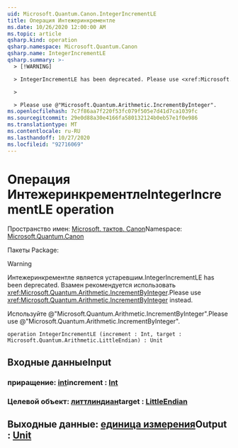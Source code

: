 ```yaml
---
uid: Microsoft.Quantum.Canon.IntegerIncrementLE
title: Операция Интежеринкрементле
ms.date: 10/26/2020 12:00:00 AM
ms.topic: article
qsharp.kind: operation
qsharp.namespace: Microsoft.Quantum.Canon
qsharp.name: IntegerIncrementLE
qsharp.summary: >-
  > [!WARNING]

  > IntegerIncrementLE has been deprecated. Please use <xref:Microsoft.Quantum.Arithmetic.IncrementByInteger> instead.

  >

  > Please use @"Microsoft.Quantum.Arithmetic.IncrementByInteger".
ms.openlocfilehash: 7c7f86aa7f220f53fc079f505e7d41d7ca1039fc
ms.sourcegitcommit: 29e0d88a30e4166fa580132124b0eb57e1f0e986
ms.translationtype: MT
ms.contentlocale: ru-RU
ms.lasthandoff: 10/27/2020
ms.locfileid: "92716069"
---
```

# <a name="integerincrementle-operation"></a><span data-ttu-id="aef7a-102">Операция Интежеринкрементле</span><span class="sxs-lookup"><span data-stu-id="aef7a-102">IntegerIncrementLE operation</span></span>

<span data-ttu-id="aef7a-103">Пространство имен: [Microsoft. тактов. Canon](xref:Microsoft.Quantum.Canon)</span><span class="sxs-lookup"><span data-stu-id="aef7a-103">Namespace: [Microsoft.Quantum.Canon](xref:Microsoft.Quantum.Canon)</span></span>

<span data-ttu-id="aef7a-104">Пакеты [](https://nuget.org/packages/)</span><span class="sxs-lookup"><span data-stu-id="aef7a-104">Package: [](https://nuget.org/packages/)</span></span>


> [!WARNING]
> <span data-ttu-id="aef7a-105">Интежеринкрементле является устаревшим.</span><span class="sxs-lookup"><span data-stu-id="aef7a-105">IntegerIncrementLE has been deprecated.</span></span> <span data-ttu-id="aef7a-106">Взамен рекомендуется использовать <xref:Microsoft.Quantum.Arithmetic.IncrementByInteger>.</span><span class="sxs-lookup"><span data-stu-id="aef7a-106">Please use <xref:Microsoft.Quantum.Arithmetic.IncrementByInteger> instead.</span></span>
>
> <span data-ttu-id="aef7a-107">Используйте @"Microsoft.Quantum.Arithmetic.IncrementByInteger".</span><span class="sxs-lookup"><span data-stu-id="aef7a-107">Please use @"Microsoft.Quantum.Arithmetic.IncrementByInteger".</span></span>



```qsharp
operation IntegerIncrementLE (increment : Int, target : Microsoft.Quantum.Arithmetic.LittleEndian) : Unit
```


## <a name="input"></a><span data-ttu-id="aef7a-108">Входные данные</span><span class="sxs-lookup"><span data-stu-id="aef7a-108">Input</span></span>

### <a name="increment--int"></a><span data-ttu-id="aef7a-109">приращение: [int](xref:microsoft.quantum.lang-ref.int)</span><span class="sxs-lookup"><span data-stu-id="aef7a-109">increment : [Int](xref:microsoft.quantum.lang-ref.int)</span></span>




### <a name="target--littleendian"></a><span data-ttu-id="aef7a-110">Целевой объект: [литтлиндиан](xref:Microsoft.Quantum.Arithmetic.LittleEndian)</span><span class="sxs-lookup"><span data-stu-id="aef7a-110">target : [LittleEndian](xref:Microsoft.Quantum.Arithmetic.LittleEndian)</span></span>





## <a name="output--unit"></a><span data-ttu-id="aef7a-111">Выходные данные: [единица измерения](xref:microsoft.quantum.lang-ref.unit)</span><span class="sxs-lookup"><span data-stu-id="aef7a-111">Output : [Unit](xref:microsoft.quantum.lang-ref.unit)</span></span>

